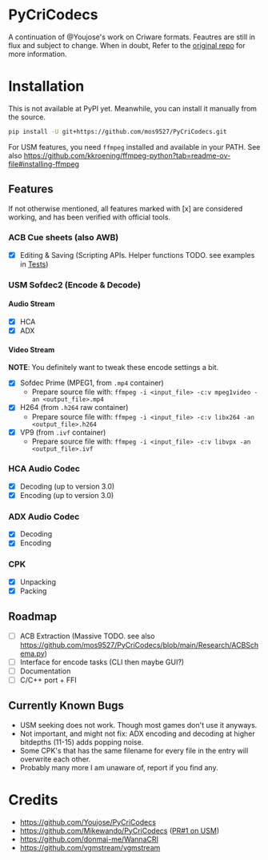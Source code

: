 # PyCriCodecs
A continuation of @Youjose's work on Criware formats. Feautres are still in flux and subject to change. When in doubt, Refer to the [original repo](https://github.com/Youjose/PyCriCodecs) for more information.

# Installation
This is not available at PyPI yet. Meanwhile, you can install it manually from the source.
```bash
pip install -U git+https://github.com/mos9527/PyCriCodecs.git
```

For USM features, you need `ffmpeg` installed and available in your PATH. See also https://github.com/kkroening/ffmpeg-python?tab=readme-ov-file#installing-ffmpeg

## Features
If not otherwise mentioned, all features marked with [x] are considered working, and has been verified with official tools.

### ACB Cue sheets (also AWB)
- [x] Editing & Saving (Scripting APIs. Helper functions TODO. see examples in [Tests](https://github.com/mos9527/PyCriCodecs/tree/main/Tests))
### USM Sofdec2 (Encode & Decode)
#### Audio Stream
- [x] HCA
- [x] ADX
#### Video Stream
**NOTE**: You definitely want to tweak these encode settings a bit.
- [x] Sofdec Prime (MPEG1, from `.mp4` container)
    - Prepare source file with: `ffmpeg -i <input_file> -c:v mpeg1video -an <output_file>.mp4`
- [x] H264 (from `.h264` raw container)
    - Prepare source file with: `ffmpeg -i <input_file> -c:v libx264 -an <output_file>.h264`
- [x] VP9 (from `.ivf` container)
    - Prepare source file with: `ffmpeg -i <input_file> -c:v libvpx -an <output_file>.ivf`
### HCA Audio Codec
- [x] Decoding (up to version 3.0)
- [x] Encoding (up to version 3.0)
### ADX Audio Codec
- [x] Decoding
- [x] Encoding
### CPK
- [x] Unpacking
- [x] Packing

## Roadmap
- [ ] ACB Extraction (Massive TODO. see also https://github.com/mos9527/PyCriCodecs/blob/main/Research/ACBSchema.py)
- [ ] Interface for encode tasks (CLI then maybe GUI?)
- [ ] Documentation
- [ ] C/C++ port + FFI
## Currently Known Bugs
- USM seeking does not work. Though most games don't use it anyways.
- Not important, and might not fix: ADX encoding and decoding at higher bitdepths (11-15) adds popping noise.
- Some CPK's that has the same filename for every file in the entry will overwrite each other.
- Probably many more I am unaware of, report if you find any.

# Credits
- https://github.com/Youjose/PyCriCodecs
- https://github.com/Mikewando/PyCriCodecs ([PR#1 on USM](https://github.com/mos9527/PyCriCodecs/pull/1))
- https://github.com/donmai-me/WannaCRI
- https://github.com/vgmstream/vgmstream